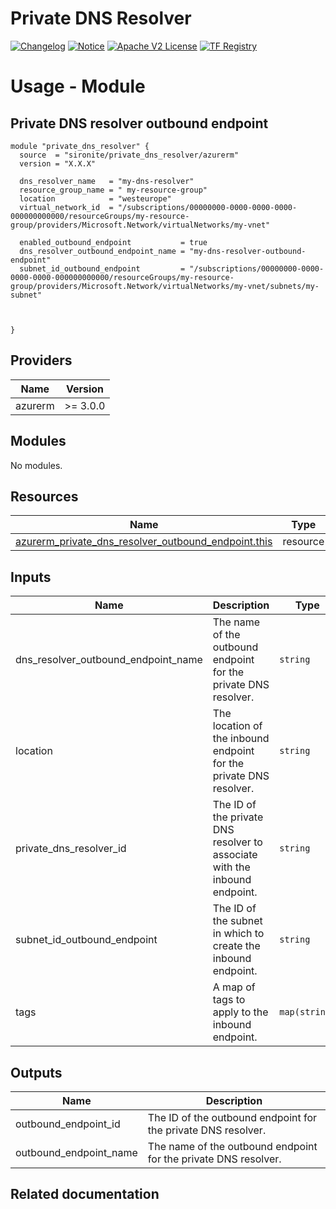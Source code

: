 <!-- BEGIN_TF_DOCS -->
 # Private DNS Resolver
[![Changelog](https://img.shields.io/badge/changelog-release-green.svg)](https://github.com/sironite/terraform-azurerm-private_dns_resolver/releases/latest) [![Notice](https://img.shields.io/badge/notice-copyright-yellow.svg)](NOTICE) [![Apache V2 License](https://img.shields.io/badge/license-Apache%20V2-orange.svg)](LICENSE) [![TF Registry](https://img.shields.io/badge/terraform-registry-blue.svg)](https://registry.terraform.io/providers/hashicorp/azurerm/latest/docs/resources/private_dns_resolver_outbound_endpoint)

# Usage - Module

## Private DNS resolver outbound endpoint
```hcl
module "private_dns_resolver" {
  source  = "sironite/private_dns_resolver/azurerm"
  version = "X.X.X"

  dns_resolver_name   = "my-dns-resolver"
  resource_group_name = " my-resource-group"
  location            = "westeurope"
  virtual_network_id  = "/subscriptions/00000000-0000-0000-0000-000000000000/resourceGroups/my-resource-group/providers/Microsoft.Network/virtualNetworks/my-vnet"

  enabled_outbound_endpoint           = true
  dns_resolver_outbound_endpoint_name = "my-dns-resolver-outbound-endpoint"
  subnet_id_outbound_endpoint         = "/subscriptions/00000000-0000-0000-0000-000000000000/resourceGroups/my-resource-group/providers/Microsoft.Network/virtualNetworks/my-vnet/subnets/my-subnet"



}
```
## Providers

| Name | Version |
|------|---------|
| azurerm | >= 3.0.0 |

## Modules

No modules.

## Resources

| Name | Type |
|------|------|
| [azurerm_private_dns_resolver_outbound_endpoint.this](https://registry.terraform.io/providers/hashicorp/azurerm/latest/docs/resources/private_dns_resolver_outbound_endpoint) | resource |

## Inputs

| Name | Description | Type | Required |
|------|-------------|------|:--------:|
| dns\_resolver\_outbound\_endpoint\_name | The name of the outbound endpoint for the private DNS resolver. | `string` | yes |
| location | The location of the inbound endpoint for the private DNS resolver. | `string` | yes |
| private\_dns\_resolver\_id | The ID of the private DNS resolver to associate with the inbound endpoint. | `string` | yes |
| subnet\_id\_outbound\_endpoint | The ID of the subnet in which to create the inbound endpoint. | `string` | yes |
| tags | A map of tags to apply to the inbound endpoint. | `map(string)` | no |

## Outputs

| Name | Description |
|------|-------------|
| outbound\_endpoint\_id | The ID of the outbound endpoint for the private DNS resolver. |
| outbound\_endpoint\_name | The name of the outbound endpoint for the private DNS resolver. |

## Related documentation
<!-- END_TF_DOCS -->